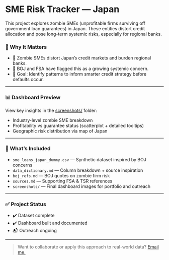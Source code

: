 # SME Risk Tracker — Japan

This project explores zombie SMEs (unprofitable firms surviving off government loan guarantees) in Japan. These entities distort credit allocation and pose long-term systemic risks, especially for regional banks.

### 📌 Why It Matters

- 💸 Zombie SMEs distort Japan’s credit markets and burden regional banks.
- 🏦 BOJ and FSA have flagged this as a growing systemic concern.
- 🎯 Goal: Identify patterns to inform smarter credit strategy before defaults occur.  

---

### 📊 Dashboard Preview

View key insights in the [screenshots/](japan_sme_risk/screenshots) folder:
- Industry-level zombie SME breakdown  
- Profitability vs guarantee status (scatterplot + detailed tooltips)  
- Geographic risk distribution via map of Japan  

---

### 📁 What’s Included

- `sme_loans_japan_dummy.csv` — Synthetic dataset inspired by BOJ concerns  
- `data_dictionary.md` — Column breakdown + source inspiration  
- `boj_refs.md` — BOJ quotes on zombie firm risk  
- `sources.md` — Supporting FSA & TSR references  
- `screenshots/` — Final dashboard images for portfolio and outreach  

---

### ✅ Project Status

- ✔️ Dataset complete  
- ✔️ Dashboard built and documented  
- 📬 Outreach ongoing 

---

> Want to collaborate or apply this approach to real-world data? [Email me.](mailto:mcgrath.fintech@gmail.com)
